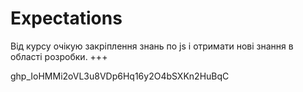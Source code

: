 # Expectations
Від курсу очікую закріплення знань по js і отримати нові знання в області розробки. 
+++

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
